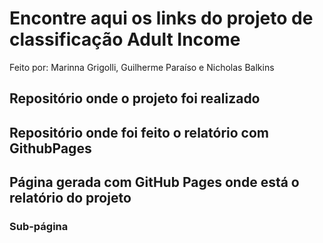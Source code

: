 # Encontre aqui os links do projeto de classificação Adult Income
Feito por: Marinna Grigolli, Guilherme Paraíso e Nicholas Balkins

## Repositório onde o projeto foi realizado
[](https://github.com/marinnagc/classification_mlp_mng)

## Repositório onde foi feito o relatório com GithubPages
[](https://github.com/NicholasBalkins/deeplearning-projeto1-marina-guilherme-nicholas)

## Página gerada com GitHub Pages onde está o relatório do projeto
[](https://nicholasbalkins.github.io/deeplearning-projeto1-marina-guilherme-nicholas/)
### Sub-página
[](https://nicholasbalkins.github.io/deeplearning-projeto1-marina-guilherme-nicholas/project1.html)
